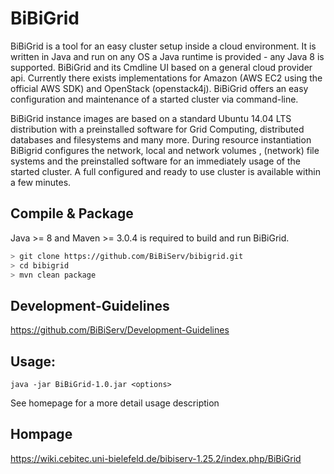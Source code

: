 # BiBiGrid
BiBiGrid is a tool for an easy cluster setup inside a cloud environment.
It is written in Java and run on any OS a Java runtime is provided - any 
Java 8 is supported. BiBiGrid and its Cmdline UI based on a general cloud 
provider api. Currently there exists implementations for Amazon (AWS EC2 
using the official AWS SDK) and OpenStack (openstack4j). BiBiGrid offers 
an easy configuration and maintenance of a started cluster via command-line.

BiBiGrid instance images are based on a standard Ubuntu 14.04 LTS distribution 
with a preinstalled software for Grid Computing, distributed databases and 
filesystems and many more. During resource instantiation BiBigrid configures 
the network, local and network volumes , (network) file systems and the 
preinstalled software for an immediately usage of the started cluster. A full 
configured and ready to use cluster is available within a few minutes.


## Compile & Package

Java >= 8 and Maven >= 3.0.4  is required to build and run BiBiGrid.

~~~BASH
> git clone https://github.com/BiBiServ/bibigrid.git
> cd bibigrid
> mvn clean package
~~~

## Development-Guidelines

https://github.com/BiBiServ/Development-Guidelines

## Usage:

~~~BASJ
java -jar BiBiGrid-1.0.jar <options>
~~~

See homepage for a more detail usage description

## Hompage
https://wiki.cebitec.uni-bielefeld.de/bibiserv-1.25.2/index.php/BiBiGrid
